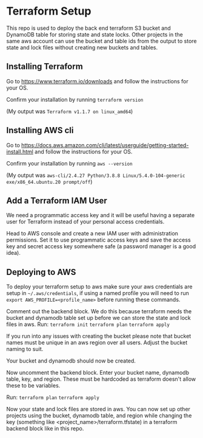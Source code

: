 # Terraform Setup

This repo is used to deploy the back end terraform S3 bucket and DynamoDB table for storing state and state locks. Other projects in the same aws account can use the bucket and table ids from the output to store state and lock files without creating new buckets and tables.

## Installing Terraform

Go to https://www.terraform.io/downloads and follow the instructions for your OS.

Confirm your installation by running
`terraform version`

(My output was `Terraform v1.1.7 on linux_amd64`)

## Installing AWS cli

Go to https://docs.aws.amazon.com/cli/latest/userguide/getting-started-install.html and follow the instructions for your OS.

Confirm your installation by running
`aws --version`

(My output was `aws-cli/2.4.27 Python/3.8.8 Linux/5.4.0-104-generic exe/x86_64.ubuntu.20 prompt/off`)

## Add a Terraform IAM User

We need a programmatic access key and it will be useful having a separate user for Terraform instead of your personal access credentials.

Head to AWS console and create a new IAM user with administration permissions. Set it to use programmatic access keys and save the access key and secret access key somewhere safe (a password manager is a good idea).


## Deploying to AWS

To deploy your terraform setup to aws make sure your aws credentials are setup in `~/.aws/credentials`, if using a named profile you will need to run `export AWS_PROFILE=<profile_name>` before running these commands.

Comment out the backend block. We do this because terraform needs the bucket and dynamodb table set up before we can store the state and lock files in aws.
Run:
`terraform init`
`terraform plan`
`terraform apply`

If you run into any issues with creating the bucket please note that bucket names must be unique in an aws region over all users. Adjust the bucket naming to suit.

Your bucket and dynamodb should now be created.

Now uncomment the backend block. Enter your bucket name, dynamodb table, key, and region. These must be hardcoded as terraform doesn't allow these to be variables.

Run:
`terraform plan`
`terraform apply`

Now your state and lock files are stored in aws. You can now set up other projects using the bucket, dynamodb table, and region while changing the key (something like <project_name>/terraform.tfstate) in a terraform backend block like in this repo.
